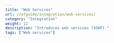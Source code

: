 ```yaml
---
title: "Web Services"
url: /refguide/integration/web-services/
category: "Integration"
weight: 12
description: "Introduces web services (SOAP)."
tags: ["Web services"]
---
```


